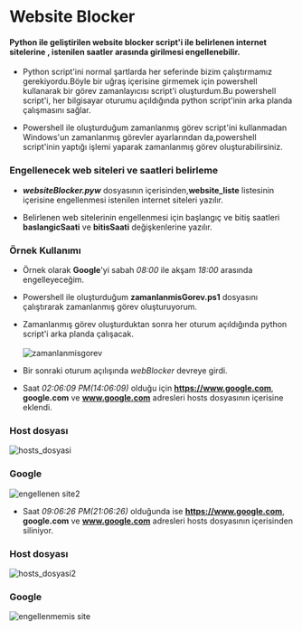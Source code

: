 # Website Blocker
#### Python ile geliştirilen website blocker script'i ile belirlenen internet sitelerine , istenilen saatler arasında girilmesi engellenebilir.


* Python script'ini normal şartlarda her seferinde bizim çalıştırmamız gerekiyordu.Böyle bir uğraş içerisine girmemek için powershell kullanarak  bir görev zamanlayıcısı script'i oluşturdum.Bu powershell script'i, her bilgisayar oturumu açıldığında python script'inin arka planda çalışmasını sağlar.

* Powershell ile oluşturduğum zamanlanmış görev script'ini kullanmadan Windows'un zamanlanmış görevler ayarlarından da,powershell script'inin yaptığı işlemi yaparak zamanlanmış görev oluşturabilirsiniz.


### Engellenecek web siteleri  ve saatleri belirleme
* ***websiteBlocker.pyw*** dosyasının içerisinden,**website_liste** listesinin içerisine engellenmesi istenilen internet siteleri yazılır.

* Belirlenen web sitelerinin engellenmesi için başlangıç ve bitiş saatleri **baslangicSaati** ve **bitisSaati** değişkenlerine yazılır.



### Örnek Kullanımı

* Örnek olarak  **Google**'yi  sabah *08:00* ile akşam *18:00* arasında engelleyeceğim.

* Powershell ile oluşturduğum **zamanlanmisGorev.ps1** dosyasını çalıştırarak zamanlanmış görev oluşturuyorum.

* Zamanlanmış görev oluşturduktan sonra her oturum açıldığında python script'i arka planda çalışacak. </br></br>
![zamanlanmisgorev](https://user-images.githubusercontent.com/25087769/51472328-2ed64f00-1d8a-11e9-85c5-778b28372331.PNG)

* Bir sonraki oturum açılışında *webBlocker* devreye girdi.
* Saat *02:06:09 PM(14:06:09)* olduğu için **https://www.google.com**, **google.com** ve **www.google.com** adresleri hosts dosyasının içerisine eklendi.


 ### Host dosyası

![hosts_dosyasi](https://user-images.githubusercontent.com/25087769/51473466-80cca400-1d8d-11e9-8f0d-0372355502e0.PNG)


 ### Google
![engellenen site2](https://user-images.githubusercontent.com/25087769/51472877-ce481180-1d8b-11e9-9300-a644c2dbac0e.png)


* Saat *09:06:26 PM(21:06:26)* olduğunda ise **https://www.google.com**, **google.com** ve **www.google.com** adresleri hosts dosyasının içerisinden siliniyor.

 ### Host dosyası
![hosts_dosyasi2](https://user-images.githubusercontent.com/25087769/51473195-bc1aa300-1d8c-11e9-89ba-4b6d1311e517.PNG)

 ### Google
![engellenmemis site](https://user-images.githubusercontent.com/25087769/51473202-c2a91a80-1d8c-11e9-8749-8368c06abacf.PNG)







